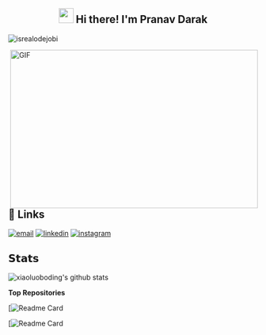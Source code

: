 <h2 align="center"><img src = "https://raw.githubusercontent.com/MartinHeinz/MartinHeinz/master/wave.gif" width = 30px> Hi there! I'm Pranav Darak</h3>

<p align="left"> <img src="https://komarev.com/ghpvc/?username=pranavdarak&label=Profile%20views&color=0e75b6&style=flat" alt="isrealodejobi" />
</p>


<img align="right" alt="GIF" src="./gif.gif" width="500" height="320" />

## :link: Links

<p align="center">

  <a href="mailto:darakpranav9@gmail.com"><img src="https://img.icons8.com/color/96/000000/gmail.png" alt="email"/></a>
  <a href="https://www.linkedin.com/in/pranavdarak"><img src="https://img.icons8.com/color/96/000000/linkedin.png" alt="linkedin"/></a>
  <a href="https://www.instagram.com/pranav_drock"><img src="https://img.icons8.com/color/96/000000/instagram-new.png" alt="instagram"/></a>
</p>

## 𝗦𝘁𝗮𝘁𝘀

![xiaoluoboding's github stats](https://github-readme-stats.vercel.app/api?username=pranavdarak&show_icons=true&theme=dracula)

<strong>Top Repositories</strong>

[![Readme Card](https://github-readme-stats.vercel.app/api/pin/?username=pranavdarak)

[![Readme Card](https://github-readme-stats.vercel.app/api/pin/?username=pranavdarak)
